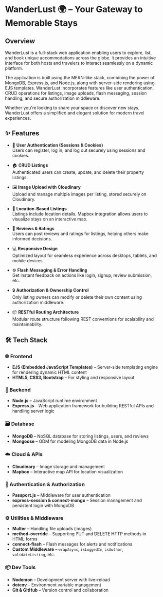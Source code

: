 # WanderLust 🌍 – Your Gateway to Memorable Stays
## Overview
WanderLust is a full-stack web application enabling users to explore, list, and book unique accommodations across the globe. It provides an intuitive interface for both hosts and travelers to interact seamlessly on a dynamic platform.

The application is built using the MERN-like stack, combining the power of MongoDB, Express.js, and Node.js, along with server-side rendering using EJS templates. WanderLust incorporates features like user authentication, CRUD operations for listings, image uploads, flash messaging, session handling, and secure authorization middleware.

Whether you're looking to share your space or discover new stays, WanderLust offers a simplified and elegant solution for modern travel experiences.
## ✨ Features

- 🔐 **User Authentication (Sessions & Cookies)**  
  Users can register, log in, and log out securely using sessions and cookies.

- 🏠 **CRUD Listings**  
  Authenticated users can create, update, and delete their property listings.

- 🖼️ **Image Upload with Cloudinary**  
  Upload and manage multiple images per listing, stored securely on Cloudinary.

- 📍 **Location-Based Listings**  
  Listings include location details. Mapbox integration allows users to visualize stays on an interactive map.

- 💬 **Reviews & Ratings**  
  Users can post reviews and ratings for listings, helping others make informed decisions.

- 💻 **Responsive Design**  
  Optimized layout for seamless experience across desktops, tablets, and mobile devices.

- ⚙️ **Flash Messaging & Error Handling**  
  Get instant feedback on actions like login, signup, review submission, etc.

- 🔒 **Authorization & Ownership Control**  
  Only listing owners can modify or delete their own content using authorization middleware.

- 📦 **RESTful Routing Architecture**  
  Modular route structure following REST conventions for scalability and maintainability.
## 🛠️ Tech Stack

### 🌐 Frontend
- **EJS (Embedded JavaScript Templates)** – Server-side templating engine for rendering dynamic HTML content
- **HTML5, CSS3, Bootstrap** – For styling and responsive layout

### 🧠 Backend
- **Node.js** – JavaScript runtime environment
- **Express.js** – Web application framework for building RESTful APIs and handling server logic

### 🗃️ Database
- **MongoDB** – NoSQL database for storing listings, users, and reviews
- **Mongoose** – ODM for modeling MongoDB data in Node.js

### ☁️ Cloud & APIs
- **Cloudinary** – Image storage and management
- **Mapbox** – Interactive map API for location visualization

### 🔐 Authentication & Authorization
- **Passport.js** – Middleware for user authentication
- **express-session & connect-mongo** – Session management and persistent login with MongoDB

### ⚙️ Utilities & Middleware
- **Multer** – Handling file uploads (images)
- **method-override** – Supporting PUT and DELETE HTTP methods in HTML forms
- **connect-flash** – Flash messages for alerts and notifications
- **Custom Middleware** – `wrapAsync`, `isLoggedIn`, `isAuthor`, `validateListing`, etc.

### 📦 Dev Tools
- **Nodemon** – Development server with live-reload
- **dotenv** – Environment variable management
- **Git & GitHub** – Version control and collaboration
